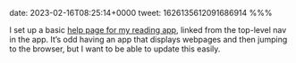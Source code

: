 date: 2023-02-16T08:25:14+0000
tweet: 1626135612091686914
%%%

I set up a basic [help page for my reading app](https://douglashill.co/reading-app/help/), linked from the top-level nav in the app. It’s odd having an app that displays webpages and then jumping to the browser, but I want to be able to update this easily.
